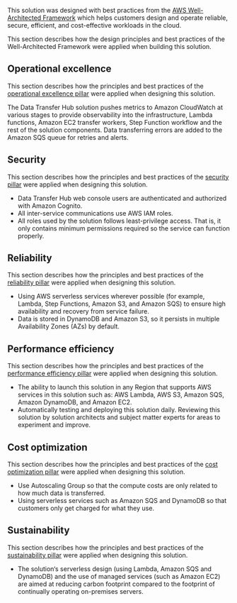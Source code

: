 This solution was designed with best practices from the [AWS Well-Architected Framework][well-architected-framework] which helps customers design and operate reliable, secure, efficient, and cost-effective workloads in the cloud. 

This section describes how the design principles and best practices of the Well-Architected Framework were applied when building this solution. 

## Operational excellence
This section describes how the principles and best practices of the [operational excellence pillar][operational-excellence-pillar] were applied when designing this solution.

The Data Transfer Hub solution pushes metrics to Amazon CloudWatch at various stages to provide observability into the infrastructure, Lambda functions, Amazon EC2 transfer workers, Step Function workflow and the rest of the solution components. Data transferring errors are added to the Amazon SQS queue for retries and alerts.

## Security
This section describes how the principles and best practices of the [security pillar][security-pillar] were applied when designing this solution.

- Data Transfer Hub web console users are authenticated and authorized with Amazon Cognito.
- All inter-service communications use AWS IAM roles.
- All roles used by the solution follows least-privilege access. That is, it only contains minimum permissions required so the service can function properly.

## Reliability
This section describes how the principles and best practices of the [reliability pillar][reliability-pillar] were applied when designing this solution.

- Using AWS serverless services wherever possible (for example, Lambda, Step Functions, Amazon S3, and Amazon SQS) to ensure high availability and recovery from service failure.
- Data is stored in DynamoDB and Amazon S3, so it persists in multiple Availability Zones (AZs) by default.

## Performance efficiency
This section describes how the principles and best practices of the [performance efficiency pillar][performance-efficiency-pillar] were applied when designing this solution.

- The ability to launch this solution in any Region that supports AWS services in this solution such as: AWS Lambda, AWS S3, Amazon SQS, Amazon DynamoDB, and Amazon EC2.
- Automatically testing and deploying this solution daily. Reviewing this solution by solution architects and subject matter experts for areas to experiment and improve.

## Cost optimization
This section describes how the principles and best practices of the [cost optimization pillar][cost-optimization-pillar] were applied when designing this solution.

- Use Autoscaling Group so that the compute costs are only related to how much data is transferred.
- Using serverless services such as Amazon SQS and DynamoDB so that customers only get charged for what they use.

## Sustainability
This section describes how the principles and best practices of the [sustainability pillar][sustainability-pillar] were applied when designing this solution.

- The solution‘s serverless design (using Lambda, Amazon SQS and DynamoDB) and the use of managed services (such as Amazon EC2) are aimed at reducing carbon footprint compared to the footprint of continually operating on-premises servers.

[well-architected-framework]:https://aws.amazon.com/architecture/well-architected/?wa-lens-whitepapers.sort-by=item.additionalFields.sortDate&wa-lens-whitepapers.sort-order=desc&wa-guidance-whitepapers.sort-by=item.additionalFields.sortDate&wa-guidance-whitepapers.sort-order=desc
[operational-excellence-pillar]:https://docs.aws.amazon.com/wellarchitected/latest/operational-excellence-pillar/welcome.html
[security-pillar]:https://docs.aws.amazon.com/wellarchitected/latest/security-pillar/welcome.html
[reliability-pillar]:https://docs.aws.amazon.com/wellarchitected/latest/reliability-pillar/welcome.html
[performance-efficiency-pillar]:https://docs.aws.amazon.com/wellarchitected/latest/performance-efficiency-pillar/welcome.html
[cost-optimization-pillar]:https://docs.aws.amazon.com/wellarchitected/latest/cost-optimization-pillar/welcome.html
[sustainability-pillar]:https://docs.aws.amazon.com/wellarchitected/latest/sustainability-pillar/sustainability-pillar.html
